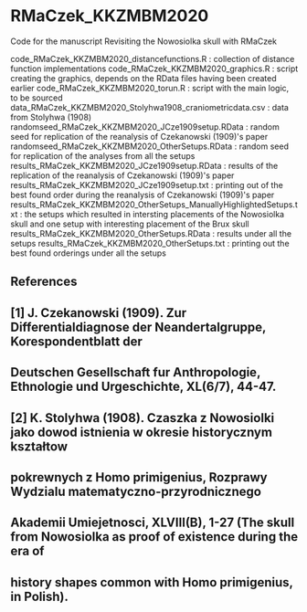 # RMaCzek_KKZMBM2020
Code for the manuscript Revisiting the Nowosiolka skull with RMaCzek

code_RMaCzek_KKZMBM2020_distancefunctions.R : collection of distance function implementations
code_RMaCzek_KKZMBM2020_graphics.R : script creating the graphics, depends on the RData files having been created earlier
code_RMaCzek_KKZMBM2020_torun.R : script with the main logic, to be sourced
data_RMaCzek_KKZMBM2020_Stolyhwa1908_craniometricdata.csv : data from Stolyhwa (1908)
randomseed_RMaCzek_KKZMBM2020_JCze1909setup.RData : random seed for replication of the reanalysis of Czekanowski (1909)'s paper
randomseed_RMaCzek_KKZMBM2020_OtherSetups.RData : random seed for replication of the analyses from all the setups
results_RMaCzek_KKZMBM2020_JCze1909setup.RData : results of the replication of the reanalysis of Czekanowski (1909)'s paper
results_RMaCzek_KKZMBM2020_JCze1909setup.txt : printing out of the best found order during the reanalysis of Czekanowski (1909)'s paper
results_RMaCzek_KKZMBM2020_OtherSetups_ManuallyHighlightedSetups.txt : the setups which resulted in intersting placements of the Nowosiolka skull and one setup with interesting placement of the Brux skull
results_RMaCzek_KKZMBM2020_OtherSetups.RData : results under all the setups
results_RMaCzek_KKZMBM2020_OtherSetups.txt : printing out the best found orderings under all the setups

## References
## [1] J. Czekanowski (1909). Zur Differentialdiagnose der Neandertalgruppe, Korespondentblatt der
## Deutschen Gesellschaft fur Anthropologie, Ethnologie und Urgeschichte, XL(6/7), 44-47.
## [2] K. Stolyhwa (1908). Czaszka z Nowosiolki jako dowod istnienia w okresie historycznym kształtow
## pokrewnych z Homo primigenius, Rozprawy Wydzialu matematyczno-przyrodnicznego
## Akademii Umiejetnosci, XLVIII(B), 1-27 (The skull from Nowosiolka  as proof of existence during the era of 
## history shapes common with Homo primigenius, in Polish).
